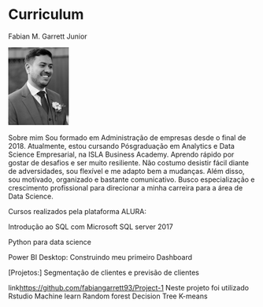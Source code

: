 # Curriculum
Fabian M. Garrett Junior 


<img src="https://github.com/fabiangarrett93/Curriculum/blob/main/Eu%20casamento%20-%20Copia.jpg?raw=true" />


Sobre mim
Sou formado em Administração de empresas desde o final de 2018. Atualmente, estou cursando Pósgraduação
em Analytics e Data Science Empresarial, na ISLA Business Academy. Aprendo rápido por
gostar de desafios e ser muito resiliente. Não costumo desistir fácil diante de adversidades, sou flexível e
me adapto bem a mudanças. Além disso, sou motivado, organizado e bastante comunicativo. Busco
especialização e crescimento profissional para direcionar a minha carreira para a área de Data Science.
 
Cursos realizados pela plataforma ALURA:

Introdução ao SQL com Microsoft SQL server 2017

Python para data science

Power BI Desktop: Construindo meu primeiro Dashboard


[Projetos:] Segmentação de clientes e previsão de clientes

link<https://github.com/fabiangarrett93/Project-1>
Neste projeto foi utilizado
Rstudio 
Machine learn
Random forest
Decision Tree
K-means

